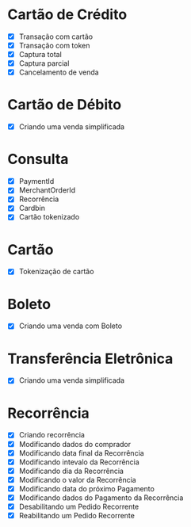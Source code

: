 # Cartão de Crédito
- [X] Transação com cartão
- [X] Transação com token
- [X] Captura total
- [X] Captura parcial
- [X] Cancelamento de venda

# Cartão de Débito
- [X] Criando uma venda simplificada

# Consulta
- [X] PaymentId
- [X] MerchantOrderId
- [X] Recorrência
- [X] Cardbin
- [X] Cartão tokenizado

# Cartão
- [X] Tokenização de cartão

# Boleto
- [X] Criando uma venda com Boleto

# Transferência Eletrônica
- [X] Criando uma venda simplificada

# Recorrência
- [X] Criando recorrência
- [X] Modificando dados do comprador
- [X] Modificando data final da Recorrência
- [X] Modificando intevalo da Recorrência
- [X] Modificando dia da Recorrência
- [X] Modificando o valor da Recorrência
- [X] Modificando data do próximo Pagamento
- [X] Modificando dados do Pagamento da Recorrência
- [X] Desabilitando um Pedido Recorrente
- [X] Reabilitando um Pedido Recorrente